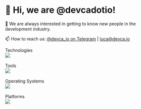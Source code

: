 # 👋 Hi, we are @devcadotio!

👀 We are always interested in getting to know new people in the development industry.

📫 How to reach us: [@devca_io on Telegram](https://t.me/devca_io) | [luca@devca.io](mailto:luca@devca.io)

<p>
  <a>Technologies</a>
  <br>
  <img src="https://skillicons.dev/icons?i=bootstrap,cs,css,bots,discordjs,express,git,go,html,htmx,js,laravel,materialui,mongodb,mysql,nextjs,nginx,nodejs,npm,nuxtjs,php,pnpm,prisma,py,react,redux,remix,sass,sqlite,tailwind,ts,vite,vue,wasm" />
  <br>
  <br>
  <a>Tools</a>
  <br>
  <img src="https://skillicons.dev/icons?i=atom,figma,git,obsidian,ps,phpstorm,pycharm,sublime,visualstudio,vscode,vscodium,webstorm" />
  <br>
  <br>
  <a>Operating Systems</a>
  <br>
  <img src="https://skillicons.dev/icons?i=linux,ubuntu,windows" />
  <br>
  <br>
  <a>Platforms</a>
  <br>
  <img src="https://skillicons.dev/icons?i=cloudflare,discord,github,gitlab,gmail,heroku,linkedin,replit,stackoverflow" />
</p>

<!---
devcadotio/devcadotio is a ✨ special ✨ repository because its `README.md` (this file) appears on your GitHub profile.
You can click the Preview link to take a look at your changes.
--->
